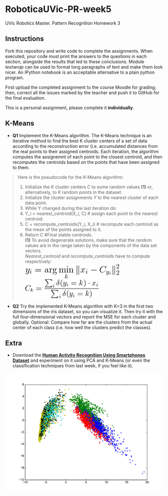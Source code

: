 # RoboticaUVic-PR-week5
UVic Robotics Master. Pattern Recognition Homework 3

## Instructions

Fork this repository and write code to complete the assignments. When
executed, your code must print the answers to the questions in each
section, alongside the results that led to these conclusions. Module
*textwrap* can be used to format long paragraphs of text and make them
look nicer. An IPython notebook is an acceptable alternative to a
plain python program.

First upload the completed assignment to the course Moodle for
grading; then, correct all the issues marked by the teacher and push it
to GitHub for the final evaluation.

This is a personal assignment, please complete it **individually**. 

## K-Means

- **Q1** Implement the K-Means algorithm. The K-Means technique is an
iterative method to find the best K cluster centers of a set of data
according to the reconstruction error (i.e. accumulated distances from
the real points to their assigned centroids. Each iteration, the
algorithm computes the assignemnt of each point to the closest
centroid, and then recomputes the centroids based on the points that
have been assigned to them.  

 > Here is the pseudocode for the K-Means algorithm:  
 > 1) Initialize the *K* cluster centers *C* to some random values **(1)** or, alternatively, to *K* random points in the dataset.  
 > 2) Initialize the cluster assignments *Y* to the nearest cluster of each data point.  
 > 3) While Y changed during the last iteration do:  
 > 4)   Y_i = nearest_centroid(X_i, C) # assign each point to the nearest centroid.  
 > 5)   C = recompute_centroids(Y_i, X_i) # recompute each centroid as the mean of the points assigned to it.  
 > 6) Return C #Final stable centroids.   
 > **(1)** To avoid degenerate solutions, make sure that the random values are in the range taken by the components of the data set vectors.  
 > *Nearest_centroid* and *recompute_centroids* have to compute respectively:   
 > ![Nearest centroid](img/image37.png) &nbsp;&nbsp;&nbsp; ![Update centroids](img/image38.png)  

- **Q2** Try the implemented K-Means algorithm with K=3 in the first
two dimensions of the iris dataset, so you can visualize it. Then try
it with the full four-dimensional vectors and report the MSE for each
cluster and globally. Optional: Compare how far are the clusters from the
actual center of each class (i.e. how well the clusters predict the classes).

## Extra

- Download the [**Human Activity Recognition Using Smartphones Dataset**](http://archive.ics.uci.edu/ml/datasets/Human+Activity+Recognition+Using+Smartphones) and experiment on it using PCA and K-Means (or even the classification techniques from last week, if you feel like it). 

![HAR dataset](img/HAR.png)
 